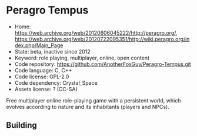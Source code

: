 # Peragro Tempus

- Home: https://web.archive.org/web/20120606045222/http://peragro.org/, https://web.archive.org/web/20120722095351/http://wiki.peragro.org/index.php/Main_Page
- State: beta, inactive since 2012
- Keyword: role playing, multiplayer, online, open content
- Code repository: https://github.com/AnotherFoxGuy/Peragro-Tempus.git
- Code language: C, C++
- Code license: GPL-2.0
- Code dependency: Crystal_Space
- Assets license: ? (CC-SA)

Free multiplayer online role-playing game with a persistent world, which evolves according to nature and its inhabitants (players and NPCs).

## Building
